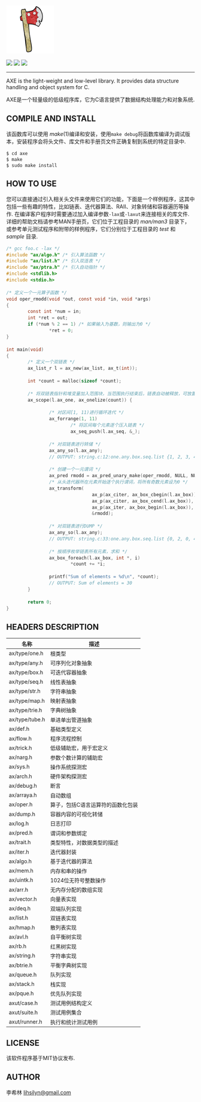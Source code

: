 ![AXE](./logo.png)

![](https://img.shields.io/badge/build-passing-green) ![](https://img.shields.io/badge/license-MIT-red) ![](https://img.shields.io/badge/language-C-purple)

---

AXE is the light-weight and low-level library. It provides data structure handling and object system for C.

AXE是一个轻量级的低级程序库，它为C语言提供了数据结构处理能力和对象系统.

## COMPILE AND INSTALL

该函数库可以使用 *make*(1)编译和安装，使用`make debug`将函数库编译为调试版本，安装程序会将头文件、库文件和手册页文件正确复制到系统的特定目录中.

```
$ cd axe
$ make
$ sudo make install
```

## HOW TO USE

您可以直接通过引入相关头文件来使用它们的功能，下面是一个样例程序，这其中包括一些有趣的特性，比如链表、迭代器算法、RAII、对象转储和容器遍历等操作. 在编译客户程序时需要通过加入编译参数`-lax`或`-laxut`来连接相关的库文件. 详细的帮助文档请参考MAN手册页，它们位于工程目录的 *man/man3* 目录下，或参考单元测试程序和附带的样例程序，它们分别位于工程目录的 *test* 和 *sample* 目录. 

```c
/* gcc foo.c -lax */
#include "ax/algo.h" /* 引入算法函数 */
#include "ax/list.h" /* 引入双连表 */
#include "ax/ptra.h" /* 引入自动指针 */
#include <stdlib.h>
#include <stdio.h>

/* 定义一个一元算子函数 */
void oper_rmodd(void *out, const void *in, void *args)
{
        const int *num = in;
        int *ret = out;
        if (*num % 2 == 1) /* 如果输入为基数，则输出为0 */
                *ret = 0;
}

int main(void)
{
        /* 定义一个双链表 */
        ax_list_r l = ax_new(ax_list, ax_t(int));

        int *count = malloc(sizeof *count);

        /* 将双链表指针和堆变量加入范围块，当范围执行结束后，链表自动被释放，可放置多个指针 */
        ax_scope(l.ax_one, ax_onelize(count)) {

                /* 对区间[1, 11)进行循环迭代 */
                ax_forrange(1, 11)
                        /* 将区间每个元素逐个压入链表 */
                        ax_seq_push(l.ax_seq, &_);

                /* 对双链表进行转储 */
                ax_any_so(l.ax_any);
                // OUTPUT: string.c:12:one.any.box.seq.list {1, 2, 3, 4, 5, 6, 7, 8, 9, 10}

                /* 创建一个一元谓词 */
                ax_pred rmodd = ax_pred_unary_make(oper_rmodd, NULL, NULL);
                /* 从头迭代器所在元素开始逐个执行谓词，将所有奇数元素设为0 */
                ax_transform(
                                ax_p(ax_citer, ax_box_cbegin(l.ax_box)),
                                ax_p(ax_citer, ax_box_cend(l.ax_box)),
                                ax_p(ax_iter, ax_box_begin(l.ax_box)),
                                &rmodd);

                /* 对双链表进行DUMP */
                ax_any_so(l.ax_any);
                // OUTPUT: string.c:33:one.any.box.seq.list {0, 2, 0, 4, 0, 6, 0, 8, 0, 10}

                /* 按顺序枚举链表所有元素，求和 */
                ax_box_foreach(l.ax_box, int *, i)
                        *count += *i;

                printf("Sum of elements = %d\n", *count);
                // OUTPUT: Sum of elements = 30
        }

        return 0;
}
```

## HEADERS DESCRIPTION

| 名称          | 描述 |
|---            |---   |
| ax/type/one.h  | 根类型 |
| ax/type/any.h  | 可序列化对象抽象 |
| ax/type/box.h  | 可迭代容器抽象 |
| ax/type/seq.h  | 线性表抽象 |
| ax/type/str.h  | 字符串抽象 |
| ax/type/map.h  | 映射表抽象 |
| ax/type/trie.h | 字典树抽象 |
| ax/type/tube.h | 单进单出管道抽象 |
| ax/def.h       | 基础类型定义 |
| ax/flow.h      | 程序流程控制 |
| ax/trick.h     | 低级辅助宏，用于宏定义 |
| ax/narg.h      | 参数个数计算的辅助宏 |
| ax/sys.h       | 操作系统探测宏 |
| ax/arch.h      | 硬件架构探测宏 |
| ax/debug.h     | 断言 |
| ax/arraya.h    | 自动数组 |
| ax/oper.h      | 算子，包括C语言运算符的函数化包装 |
| ax/dump.h      | 容器内容的可视化转储 |
| ax/log.h       | 日志打印 |
| ax/pred.h      | 谓词和参数绑定 |
| ax/trait.h     | 类型特性，对数据类型的描述 |
| ax/iter.h      | 迭代器封装 |
| ax/algo.h      | 基于迭代器的算法 |
| ax/mem.h       | 内存和串的操作 |
| ax/uintk.h     | 1024位无符号整数操作 |
| ax/arr.h       | 无内存分配的数组实现 |
| ax/vector.h    | 向量表实现 |
| ax/deq.h       | 双端队列实现 |
| ax/list.h      | 双链表实现 |
| ax/hmap.h      | 散列表实现 |
| ax/avl.h       | 自平衡树实现 |
| ax/rb.h        | 红黑树实现 |
| ax/string.h    | 字符串实现 |
| ax/btrie.h     | 平衡字典树实现 |
| ax/queue.h     | 队列实现 |
| ax/stack.h     | 栈实现 |
| ax/pque.h      | 优先队列实现 |
| axut/case.h    | 测试用例结构定义 |
| axut/suite.h   | 测试用例集合 |
| axut/runner.h  | 执行和统计测试用例 |

## LICENSE

该软件程序基于MIT协议发布.

## AUTHOR

李希林 <lihsilyn@gmail.com>

